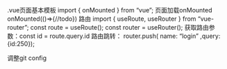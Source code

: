 .vue页面基本模板
import { onMounted } from “vue”;
页面加载onMounted
onMounted(()=>{//todo})
路由
import { useRoute, useRouter } from “vue-router”;
const route = useRoute();
const router = useRouter();
获取路由参数：const id = route.query.id
路由跳转： router.push( name: “login” ,query:{id:250});

调整git config
